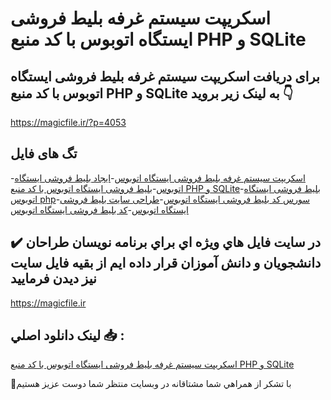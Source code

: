 # اسکریپت سیستم غرفه بلیط فروشی ایستگاه اتوبوس با کد منبع PHP و SQLite

## برای دریافت اسکریپت سیستم غرفه بلیط فروشی ایستگاه اتوبوس با کد منبع PHP و SQLite به لینک زیر بروید 👇

https://magicfile.ir/?p=4053

## تگ های فایل

-[اسکریپت سیستم غرفه بلیط فروشی ایستگاه اتوبوس](https://magicfile.ir/product/%d8%a7%d8%b3%da%a9%d8%b1%db%8c%d9%be%d8%aa%d8%b3%db%8c%d8%b3%d8%aa%d9%85-%d8%ba%d8%b1%d9%81%d9%87-%d8%a8%d9%84%db%8c%d8%b7-%d9%81%d8%b1%d9%88%d8%b4%db%8c-%d8%a7%db%8c%d8%b3%d8%aa%da%af%d8%a7%d9%87-%d8%a7%d8%aa%d9%88%d8%a8%d9%88%d8%b3-php-sqlite/)-[ایجاد بلیط فروشی ایستگاه اتوبوس](https://magicfile.ir/product/%d8%a7%d8%b3%da%a9%d8%b1%db%8c%d9%be%d8%aa%d8%b3%db%8c%d8%b3%d8%aa%d9%85-%d8%ba%d8%b1%d9%81%d9%87-%d8%a8%d9%84%db%8c%d8%b7-%d9%81%d8%b1%d9%88%d8%b4%db%8c-%d8%a7%db%8c%d8%b3%d8%aa%da%af%d8%a7%d9%87-%d8%a7%d8%aa%d9%88%d8%a8%d9%88%d8%b3-php-sqlite/)-[بلیط فروشی ایستگاه اتوبوس با کد منبع PHP و SQLite](https://magicfile.ir/product/%d8%a7%d8%b3%da%a9%d8%b1%db%8c%d9%be%d8%aa%d8%b3%db%8c%d8%b3%d8%aa%d9%85-%d8%ba%d8%b1%d9%81%d9%87-%d8%a8%d9%84%db%8c%d8%b7-%d9%81%d8%b1%d9%88%d8%b4%db%8c-%d8%a7%db%8c%d8%b3%d8%aa%da%af%d8%a7%d9%87-%d8%a7%d8%aa%d9%88%d8%a8%d9%88%d8%b3-php-sqlite/)-[بلیط فروشی ایستگاه اتوبوس php](https://magicfile.ir/product/%d8%a7%d8%b3%da%a9%d8%b1%db%8c%d9%be%d8%aa%d8%b3%db%8c%d8%b3%d8%aa%d9%85-%d8%ba%d8%b1%d9%81%d9%87-%d8%a8%d9%84%db%8c%d8%b7-%d9%81%d8%b1%d9%88%d8%b4%db%8c-%d8%a7%db%8c%d8%b3%d8%aa%da%af%d8%a7%d9%87-%d8%a7%d8%aa%d9%88%d8%a8%d9%88%d8%b3-php-sqlite/)-[سورس کد بلیط فروشی ایستگاه اتوبوس](https://magicfile.ir/product/%d8%a7%d8%b3%da%a9%d8%b1%db%8c%d9%be%d8%aa%d8%b3%db%8c%d8%b3%d8%aa%d9%85-%d8%ba%d8%b1%d9%81%d9%87-%d8%a8%d9%84%db%8c%d8%b7-%d9%81%d8%b1%d9%88%d8%b4%db%8c-%d8%a7%db%8c%d8%b3%d8%aa%da%af%d8%a7%d9%87-%d8%a7%d8%aa%d9%88%d8%a8%d9%88%d8%b3-php-sqlite/)-[طراحی سایت بلیط فروشی ایستگاه اتوبوس](https://magicfile.ir/product/%d8%a7%d8%b3%da%a9%d8%b1%db%8c%d9%be%d8%aa%d8%b3%db%8c%d8%b3%d8%aa%d9%85-%d8%ba%d8%b1%d9%81%d9%87-%d8%a8%d9%84%db%8c%d8%b7-%d9%81%d8%b1%d9%88%d8%b4%db%8c-%d8%a7%db%8c%d8%b3%d8%aa%da%af%d8%a7%d9%87-%d8%a7%d8%aa%d9%88%d8%a8%d9%88%d8%b3-php-sqlite/)-[کد بلیط فروشی ایستگاه اتوبوس](https://magicfile.ir/product/%d8%a7%d8%b3%da%a9%d8%b1%db%8c%d9%be%d8%aa%d8%b3%db%8c%d8%b3%d8%aa%d9%85-%d8%ba%d8%b1%d9%81%d9%87-%d8%a8%d9%84%db%8c%d8%b7-%d9%81%d8%b1%d9%88%d8%b4%db%8c-%d8%a7%db%8c%d8%b3%d8%aa%da%af%d8%a7%d9%87-%d8%a7%d8%aa%d9%88%d8%a8%d9%88%d8%b3-php-sqlite/)

## ✔️ در سايت فايل هاي ويژه اي براي برنامه نويسان طراحان دانشجويان و دانش آموزان قرار داده ايم از بقيه فايل سايت نيز ديدن فرماييد

https://magicfile.ir


## لينک دانلود اصلي 📥 :

[اسکریپت سیستم غرفه بلیط فروشی ایستگاه اتوبوس با کد منبع PHP و SQLite](https://magicfile.ir/product/%d8%a7%d8%b3%da%a9%d8%b1%db%8c%d9%be%d8%aa%d8%b3%db%8c%d8%b3%d8%aa%d9%85-%d8%ba%d8%b1%d9%81%d9%87-%d8%a8%d9%84%db%8c%d8%b7-%d9%81%d8%b1%d9%88%d8%b4%db%8c-%d8%a7%db%8c%d8%b3%d8%aa%da%af%d8%a7%d9%87-%d8%a7%d8%aa%d9%88%d8%a8%d9%88%d8%b3-php-sqlite/) 


🙏با تشکر از همراهي شما مشتاقانه در وبسایت منتظر شما دوست عزیز هستیم


